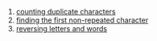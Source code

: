 1. [counting duplicate characters](Counting_Duplicate_Characters.java)
2. [finding the first non-repeated character](Finding_the_first_non_repeated_character.java)
3. [reversing letters and words](Reversing_letters_and_words.java)


